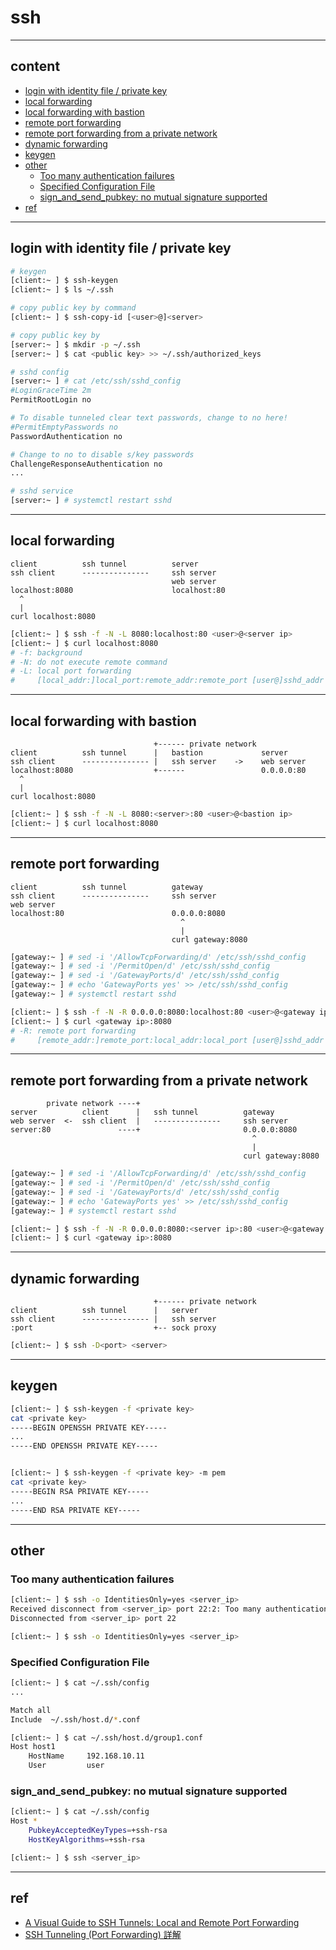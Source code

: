 # ssh

---

## content

- [login with identity file / private key](#login-with-identity-file--private-key)
- [local forwarding](#local-forwarding)
- [local forwarding with bastion](#local-forwarding-with-bastion)
- [remote port forwarding](#remote-port-forwarding)
- [remote port forwarding from a private network](#remote-port-forwarding-from-a-private-network)
- [dynamic forwarding](#dynamic-forwarding)
- [keygen](#keygen)
- [other](#other)
  - [Too many authentication failures](#too-many-authentication-failures)
  - [Specified Configuration File](#specified-configuration-file)
  - [sign_and_send_pubkey: no mutual signature supported](#sign_and_send_pubkey-no-mutual-signature-supported)
- [ref](#ref)

---

## login with identity file / private key

```bash
# keygen
[client:~ ] $ ssh-keygen
[client:~ ] $ ls ~/.ssh

# copy public key by command
[client:~ ] $ ssh-copy-id [<user>@]<server>

# copy public key by
[server:~ ] $ mkdir -p ~/.ssh
[server:~ ] $ cat <public key> >> ~/.ssh/authorized_keys

# sshd config
[server:~ ] # cat /etc/ssh/sshd_config
#LoginGraceTime 2m
PermitRootLogin no

# To disable tunneled clear text passwords, change to no here!
#PermitEmptyPasswords no
PasswordAuthentication no

# Change to no to disable s/key passwords
ChallengeResponseAuthentication no
...

# sshd service
[server:~ ] # systemctl restart sshd
```

---

## local forwarding

```
client          ssh tunnel          server
ssh client      ---------------     ssh server
                                    web server
localhost:8080                      localhost:80
  ^
  |
curl localhost:8080
```

```bash
[client:~ ] $ ssh -f -N -L 8080:localhost:80 <user>@<server ip>
[client:~ ] $ curl localhost:8080
# -f: background
# -N: do not execute remote command
# -L: local port forwarding
#     [local_addr:]local_port:remote_addr:remote_port [user@]sshd_addr
```

---

## local forwarding with bastion

```
                                +------ private network
client          ssh tunnel      |   bastion             server
ssh client      --------------- |   ssh server    ->    web server
localhost:8080                  +------                 0.0.0.0:80
  ^
  |
curl localhost:8080
```

```bash
[client:~ ] $ ssh -f -N -L 8080:<server>:80 <user>@<bastion ip>
[client:~ ] $ curl localhost:8080
```

---

## remote port forwarding

```
client          ssh tunnel          gateway
ssh client      ---------------     ssh server
web server
localhost:80                        0.0.0.0:8080
                                      ^
                                      |
                                    curl gateway:8080
```

```bash
[gateway:~ ] # sed -i '/AllowTcpForwarding/d' /etc/ssh/sshd_config
[gateway:~ ] # sed -i '/PermitOpen/d' /etc/ssh/sshd_config
[gateway:~ ] # sed -i '/GatewayPorts/d' /etc/ssh/sshd_config
[gateway:~ ] # echo 'GatewayPorts yes' >> /etc/ssh/sshd_config
[gateway:~ ] # systemctl restart sshd

[client:~ ] $ ssh -f -N -R 0.0.0.0:8080:localhost:80 <user>@<gateway ip>
[client:~ ] $ curl <gateway ip>:8080
# -R: remote port forwarding
#     [remote_addr:]remote_port:local_addr:local_port [user@]sshd_addr
```

---

## remote port forwarding from a private network

```
        private network ----+
server          client      |   ssh tunnel          gateway
web server  <-  ssh client  |   ---------------     ssh server
server:80               ----+                       0.0.0.0:8080
                                                      ^
                                                      |
                                                    curl gateway:8080
```

```bash
[gateway:~ ] # sed -i '/AllowTcpForwarding/d' /etc/ssh/sshd_config
[gateway:~ ] # sed -i '/PermitOpen/d' /etc/ssh/sshd_config
[gateway:~ ] # sed -i '/GatewayPorts/d' /etc/ssh/sshd_config
[gateway:~ ] # echo 'GatewayPorts yes' >> /etc/ssh/sshd_config
[gateway:~ ] # systemctl restart sshd

[client:~ ] $ ssh -f -N -R 0.0.0.0:8080:<server ip>:80 <user>@<gateway ip>
[client:~ ] $ curl <gateway ip>:8080
```

---

## dynamic forwarding

```
                                +------ private network
client          ssh tunnel      |   server
ssh client      --------------- |   ssh server
:port                           +-- sock proxy
```

```bash
[client:~ ] $ ssh -D<port> <server>
```

---

## keygen

```bash
[client:~ ] $ ssh-keygen -f <private key>
cat <private key>
-----BEGIN OPENSSH PRIVATE KEY-----
...
-----END OPENSSH PRIVATE KEY-----


[client:~ ] $ ssh-keygen -f <private key> -m pem
cat <private key>
-----BEGIN RSA PRIVATE KEY-----
...
-----END RSA PRIVATE KEY-----
```

---

## other

### Too many authentication failures

```bash
[client:~ ] $ ssh -o IdentitiesOnly=yes <server_ip>
Received disconnect from <server_ip> port 22:2: Too many authentication failures
Disconnected from <server_ip> port 22

[client:~ ] $ ssh -o IdentitiesOnly=yes <server_ip>
```

### Specified Configuration File

```bash
[client:~ ] $ cat ~/.ssh/config
...

Match all
Include  ~/.ssh/host.d/*.conf

[client:~ ] $ cat ~/.ssh/host.d/group1.conf
Host host1
    HostName     192.168.10.11
    User         user
```

### sign_and_send_pubkey: no mutual signature supported

```bash
[client:~ ] $ cat ~/.ssh/config
Host *
    PubkeyAcceptedKeyTypes=+ssh-rsa
    HostKeyAlgorithms=+ssh-rsa

[client:~ ] $ ssh <server_ip>
```

---

## ref

- [A Visual Guide to SSH Tunnels: Local and Remote Port Forwarding](https://iximiuz.com/en/posts/ssh-tunnels/?fbclid=IwAR1Cy0oJ09KopfTANtFbeoknuZ4fXRp-UeypuOewWRDU0ShYMf_bq6VeFq8)
- [SSH Tunneling (Port Forwarding) 詳解](https://johnliu55.tw/ssh-tunnel.html)
